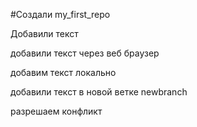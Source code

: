 ﻿#Создали my_first_repo

Добавили текст

добавили текст через веб браузер

добавим текст локально

добавили текст в новой ветке newbranch

разрешаем конфликт

